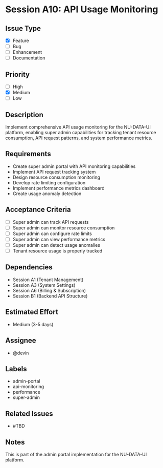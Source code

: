 # Session A10: API Usage Monitoring

## Issue Type
- [x] Feature
- [ ] Bug
- [ ] Enhancement
- [ ] Documentation

## Priority
- [ ] High
- [x] Medium
- [ ] Low

## Description
Implement comprehensive API usage monitoring for the NU-DATA-UI platform, enabling super admin capabilities for tracking tenant resource consumption, API request patterns, and system performance metrics.

## Requirements
- Create super admin portal with API monitoring capabilities
- Implement API request tracking system
- Design resource consumption monitoring
- Develop rate limiting configuration
- Implement performance metrics dashboard
- Create usage anomaly detection

## Acceptance Criteria
- [ ] Super admin can track API requests
- [ ] Super admin can monitor resource consumption
- [ ] Super admin can configure rate limits
- [ ] Super admin can view performance metrics
- [ ] Super admin can detect usage anomalies
- [ ] Tenant resource usage is properly tracked

## Dependencies
- Session A1 (Tenant Management)
- Session A3 (System Settings)
- Session A6 (Billing & Subscription)
- Session B1 (Backend API Structure)

## Estimated Effort
- Medium (3-5 days)

## Assignee
- @devin

## Labels
- admin-portal
- api-monitoring
- performance
- super-admin

## Related Issues
- #TBD

## Notes
This is part of the admin portal implementation for the NU-DATA-UI platform.

